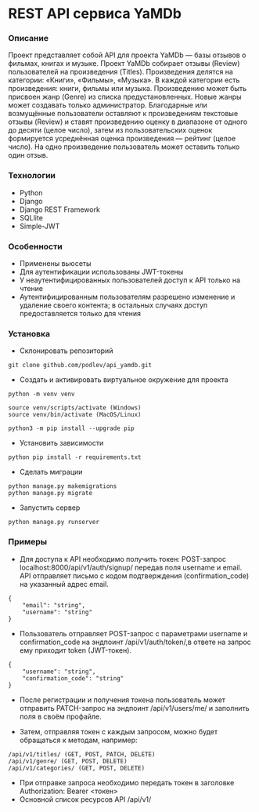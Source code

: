 # REST API сервиса YaMDb

### Описание
Проект представляет собой API для проекта YaMDb  — базы отзывов о фильмах, книгах и музыке.
Проект YaMDb собирает отзывы (Review) пользователей на произведения (Titles). Произведения делятся на категории: «Книги», «Фильмы», «Музыка». 
В каждой категории есть произведения: книги, фильмы или музыка. 
Произведению может быть присвоен жанр (Genre) из списка предустановленных. Новые жанры может создавать только администратор.
Благодарные или возмущённые пользователи оставляют к произведениям текстовые отзывы (Review) и ставят произведению оценку в диапазоне от одного до десяти (целое число), затем из пользовательских оценок формируется усреднённая оценка произведения — рейтинг (целое число). На одно произведение пользователь может оставить только один отзыв.

### Технологии 
- Python
- Django
- Django REST Framework
- SQLlite
- Simple-JWT

### Особенности
- Применены вьюсеты
- Для аутентификации использованы JWT-токены
- У неаутентифицированных пользователей доступ к API только на чтение
- Аутентифицированным пользователям разрешено изменение и удаление своего контента; в остальных случаях доступ предоставляется только для чтения

### Установка
- Склонировать репозиторий

```commandline
git clone github.com/podlev/api_yamdb.git
```

- Создать и активировать виртуальное окружение для проекта

```commandline
python -m venv venv

source venv/scripts/activate (Windows)    
source venv/bin/activate (MacOS/Linux)

python3 -m pip install --upgrade pip
```

- Установить зависимости

```commandline
python pip install -r requirements.txt
```

- Сделать миграции

```commandline
python manage.py makemigrations
python manage.py migrate
```

- Запустить сервер

```commandline
python manage.py runserver
```

### Примеры

- Для доступа к API необходимо получить токен: POST-запрос localhost:8000/api/v1/auth/signup/ передав поля username и email. API отправляет письмо с кодом подтверждения (confirmation_code) на указанный адрес email.
```
{ 
    "email": "string",
    "username": "string" 
}
```

- Пользователь отправляет POST-запрос с параметрами username и confirmation_code на эндпоинт /api/v1/auth/token/,в ответе на запрос ему приходит token (JWT-токен).
```
{ 
    "username": "string",
    "confirmation_code": "string" 
}
```

- После регистрации и получения токена пользователь может отправить PATCH-запрос на эндпоинт /api/v1/users/me/ и заполнить поля в своём профайле.

- Затем, отправляя токен с каждым запросом, можно будет обращаться к методам, например: 
```
/api/v1/titles/ (GET, POST, PATCH, DELETE)    
/api/v1/genre/ (GET, POST, DELETE)    
/api/v1/categories/ (GET, POST, DELETE)    
```
- При отправке запроса необходимо передать токен в заголовке Authorization: Bearer <токен>
- Основной список ресурсов API /api/v1/

